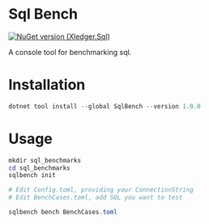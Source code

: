 # Sql Bench

[![NuGet version (Xledger.Sql)](https://img.shields.io/nuget/v/SqlBench.svg?style=flat-square)](https://www.nuget.org/packages/SqlBench/)

A console tool for benchmarking sql.

# Installation

```powershell
dotnet tool install --global SqlBench --version 1.0.0
```

# Usage

```powershell
mkdir sql_benchmarks
cd sql_benchmarks
sqlbench init

# Edit Config.toml, providing your ConnectionString
# Edit BenchCases.toml, add SQL you want to test

sqlbench bench BenchCases.toml
```
